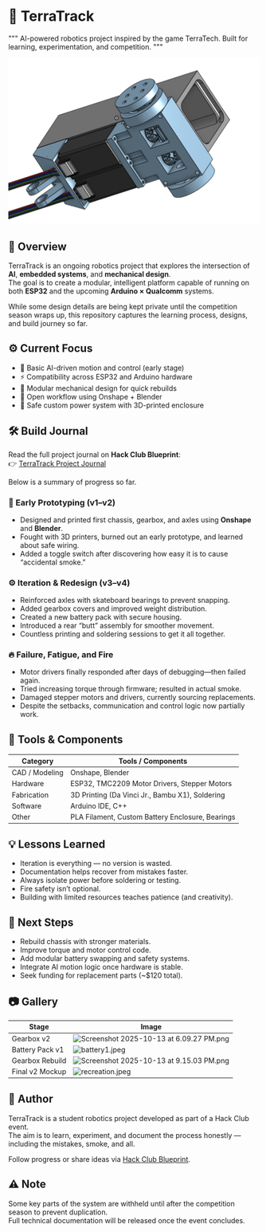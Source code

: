 # 🚀 TerraTrack

"""
AI-powered robotics project inspired by the game TerraTech.
Built for learning, experimentation, and competition.
"""

![onshapesketch.png](https://github.com/femurdev/TerraTrack/blob/main/gallary/onshapesketch.png?raw=true)



## 🧠 Overview

TerraTrack is an ongoing robotics project that explores the intersection of **AI**, **embedded systems**, and **mechanical design**.  
The goal is to create a modular, intelligent platform capable of running on both **ESP32** and the upcoming **Arduino × Qualcomm** systems.

While some design details are being kept private until the competition season wraps up, this repository captures the learning process, designs, and build journey so far.


## ⚙️ Current Focus

- 🤖 Basic AI-driven motion and control (early stage)
- ⚡ Compatibility across ESP32 and Arduino hardware
- 🧩 Modular mechanical design for quick rebuilds
- 🔧 Open workflow using Onshape + Blender
- 🔋 Safe custom power system with 3D-printed enclosure


## 🛠️ Build Journal

Read the full project journal on **Hack Club Blueprint**:  
👉 [TerraTrack Project Journal](https://blueprint.hackclub.com/projects/485)

Below is a summary of progress so far.


### 🧩 Early Prototyping (v1–v2)
- Designed and printed first chassis, gearbox, and axles using **Onshape** and **Blender**.
- Fought with 3D printers, burned out an early prototype, and learned about safe wiring.
- Added a toggle switch after discovering how easy it is to cause “accidental smoke.”


### ⚙️ Iteration & Redesign (v3–v4)
- Reinforced axles with skateboard bearings to prevent snapping.
- Added gearbox covers and improved weight distribution.
- Created a new battery pack with secure housing.
- Introduced a rear “butt” assembly for smoother movement.
- Countless printing and soldering sessions to get it all together.


### 🔥 Failure, Fatigue, and Fire
- Motor drivers finally responded after days of debugging—then failed again.
- Tried increasing torque through firmware; resulted in actual smoke.
- Damaged stepper motors and drivers, currently sourcing replacements.
- Despite the setbacks, communication and control logic now partially work.


## 🧰 Tools & Components

| Category | Tools / Components |
|-----------|--------------------|
| CAD / Modeling | Onshape, Blender |
| Hardware | ESP32, TMC2209 Motor Drivers, Stepper Motors |
| Fabrication | 3D Printing (Da Vinci Jr., Bambu X1), Soldering |
| Software | Arduino IDE, C++ |
| Other | PLA Filament, Custom Battery Enclosure, Bearings |


## 💡 Lessons Learned

- Iteration is everything — no version is wasted.
- Documentation helps recover from mistakes faster.
- Always isolate power before soldering or testing.
- Fire safety isn’t optional.
- Building with limited resources teaches patience (and creativity).


## 🧭 Next Steps

- Rebuild chassis with stronger materials.
- Improve torque and motor control code.
- Add modular battery swapping and safety systems.
- Integrate AI motion logic once hardware is stable.
- Seek funding for replacement parts (~$120 total).


## 📷 Gallery

| Stage | Image |
|--------|--------|
| Gearbox v2 | ![Screenshot 2025-10-13 at 6.09.27 PM.png](https://blueprint.hackclub.com/user-attachments/blobs/proxy/eyJfcmFpbHMiOnsiZGF0YSI6MjEwMywicHVyIjoiYmxvYl9pZCJ9fQ==--5ce81054dadda8320fc72e035bf6d243b317185d/Screenshot%202025-10-13%20at%206.09.27%E2%80%AFPM.png) |
| Battery Pack v1 | ![battery1.jpeg](https://blueprint.hackclub.com/user-attachments/blobs/proxy/eyJfcmFpbHMiOnsiZGF0YSI6MjEyOCwicHVyIjoiYmxvYl9pZCJ9fQ==--9344d516bb8165549ce07e4c68c8ab4fa47640db/battery1.jpeg) |
| Gearbox Rebuild | ![Screenshot 2025-10-13 at 9.15.03 PM.png](https://blueprint.hackclub.com/user-attachments/blobs/proxy/eyJfcmFpbHMiOnsiZGF0YSI6MjEzMywicHVyIjoiYmxvYl9pZCJ9fQ==--8985d672864fac0d97f18e1149e35b02836ee922/Screenshot%202025-10-13%20at%209.15.03%E2%80%AFPM.png) |
| Final v2 Mockup | ![recreation.jpeg](https://blueprint.hackclub.com/user-attachments/blobs/proxy/eyJfcmFpbHMiOnsiZGF0YSI6MjE0MywicHVyIjoiYmxvYl9pZCJ9fQ==--127a0d9994ebd72d4a93cb916e200d3cc7e1e544/recreation.jpeg) |


## 💬 Author

TerraTrack is a student robotics project developed as part of a Hack Club event.  
The aim is to learn, experiment, and document the process honestly — including the mistakes, smoke, and all.  

Follow progress or share ideas via [Hack Club Blueprint](https://blueprint.hackclub.com/projects/485).


## ⚠️ Note

Some key parts of the system are withheld until after the competition season to prevent duplication.  
Full technical documentation will be released once the event concludes.
